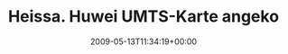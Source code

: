 ---
retweeted: false
source: <a href="http://twitter.com" rel="nofollow">Twitter Web Client</a>
entities:
  hashtags: []
  symbols: []
  user_mentions: []
  urls: []
display_text_range:
- '0'
- '124'
favorite_count: '0'
id_str: '1783476482'
truncated: false
retweet_count: '0'
id: '1783476482'
created_at: Wed May 13 11:34:19 +0000 2009
favorited: false
full_text: Heissa. Huwei UMTS-Karte angekommen. Damit jetzt endlich auch Internet
  in der Heimat. E-Plus steht drauf, O2 ist drin. Fein.
lang: de
tags:
- pesos:twitter
date: '2009-05-13T11:34:19+00:00'
src: https://twitter.com/bascht/status/1783476482
original_url: https://twitter.com/bascht/status/1783476482
type: twitter_tweet
text: Heissa. Huwei UMTS-Karte angekommen. Damit jetzt endlich auch Internet in der
  Heimat. E-Plus steht drauf, O2 ist drin. Fein.
title: Heissa. Huwei UMTS-Karte angeko

---